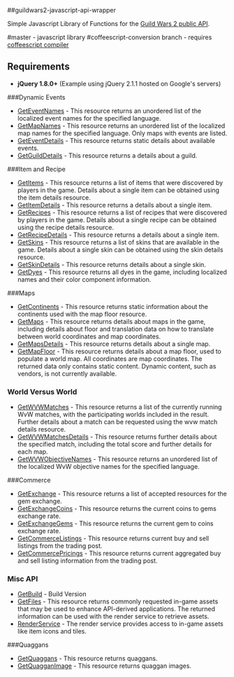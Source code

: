 ##guildwars2-javascript-api-wrapper

Simple Javascript Library of Functions for the [Guild Wars 2 public API](http://wiki.guildwars2.com/wiki/API:Main). 

#master - javascript library
#coffeescript-conversion branch - requires [coffeescript compiler](http://coffeescript.org/)

Requirements
------------------
* **jQuery 1.8.0+** (Example using jQuery 2.1.1 hosted on Google's servers)

###Dynamic Events 
* [GetEventNames](http://wiki.guildwars2.com/wiki/API:1/event_namess) - This resource returns an unordered list of the localized event names for the specified language.
* [GetMapNames](http://wiki.guildwars2.com/wiki/API:1/map_names) - This resource returns an unordered list of the localized map names for the specified language. Only maps with events are listed. 
* [GetEventDetails](http://wiki.guildwars2.com/wiki/API:1/event_details) - This resource returns static details about available events. 
* [GetGuildDetails](http://wiki.guildwars2.com/wiki/API:1/guild_details) - This resource returns a details about a guild. 

###Item and Recipe 
* [GetItems](http://wiki.guildwars2.com/wiki/API:1/items) - This resource returns a list of items that were discovered by players in the game. Details about a single item can be obtained using the item details resource. 
* [GetItemDetails](http://wiki.guildwars2.com/wiki/API:1/item_details) - This resource returns a details about a single item. 
* [GetRecipes](http://wiki.guildwars2.com/wiki/API:1/recipes) - This resource returns a list of recipes that were discovered by players in the game. Details about a single recipe can be obtained using the recipe details resource. 
* [GetRecipeDetails](http://wiki.guildwars2.com/wiki/API:1/recipe_details) - This resource returns a details about a single item. 
* [GetSkins](http://wiki.guildwars2.com/wiki/API:1/skins) - This resource returns a list of skins that are available in the game. Details about a single skin can be obtained using the skin details resource. 
* [GetSkinDetails](http://wiki.guildwars2.com/wiki/API:1/skin_details) - This resource returns details about a single skin. 
* [GetDyes](http://wiki.guildwars2.com/wiki/API:1/colors) - This resource returns all dyes in the game, including localized names and their color component information. 
 

###Maps
* [GetContinents](http://wiki.guildwars2.com/wiki/API:1/continents) - This resource returns static information about the continents used with the map floor resource. 
* [GetMaps](http://wiki.guildwars2.com/wiki/API:1/maps) - This resource returns details about maps in the game, including details about floor and translation data on how to translate between world coordinates and map coordinates. 
* [GetMapsDetails](http://wiki.guildwars2.com/wiki/API:1/maps) - This resource returns details about a single map.
* [GetMapFloor](http://wiki.guildwars2.com/wiki/API:1/map_floor) - This resource returns details about a map floor, used to populate a world map. All coordinates are map coordinates. The returned data only contains static content. Dynamic content, such as vendors, is not currently available. 
 
### World Versus World
* [GetWVWMatches]() - This resource returns a list of the currently running WvW matches, with the participating worlds included in the result. Further details about a match can be requested using the wvw match details resource. 
* [GetWVWMatchesDetails](http://wiki.guildwars2.com/wiki/API:1/wvw/match_details) - This resource returns further details about the specified match, including the total score and further details for each map. 
* [GetWVWObjectiveNames](http://wiki.guildwars2.com/wiki/API:1/wvw/objective_names) - This resource returns an unordered list of the localized WvW objective names for the specified language. 

###Commerce
* [GetExchange](http://wiki.guildwars2.com/wiki/API:2/commerce/exchange) - This resource returns a list of accepted resources for the gem exchange. 
* [GetExchangeCoins](http://wiki.guildwars2.com/wiki/API:2/commerce/exchange/coins) - This resource returns the current coins to gems exchange rate. 
* [GetExchangeGems](http://wiki.guildwars2.com/wiki/API:2/commerce/exchange/gems) - This resource returns the current gem to coins exchange rate. 
* [GetCommerceListings](http://wiki.guildwars2.com/wiki/API:2/commerce/listings) - This resource returns current buy and sell listings from the trading post. 
* [GetCommercePricings](http://wiki.guildwars2.com/wiki/API:2/commerce/prices) - This resource returns current aggregated buy and sell listing information from the trading post. 

### Misc API
* [GetBuild](http://wiki.guildwars2.com/wiki/API:1/build) - Build Version
* [GetFiles](http://wiki.guildwars2.com/wiki/API:1/files) - This resource returns commonly requested in-game assets that may be used to enhance API-derived applications. The returned information can be used with the render service to retrieve assets. 
* [RenderService](http://wiki.guildwars2.com/wiki/API:Tile_service) - The render service provides access to in-game assets like item icons and tiles. 

###Quaggans
* [GetQuaggans](http://wiki.guildwars2.com/wiki/API:2/quaggans) - This resource returns quaggans. 
* [GetQuagganImage](http://wiki.guildwars2.com/wiki/API:2/quaggans) - This resource returns quaggan images. 
